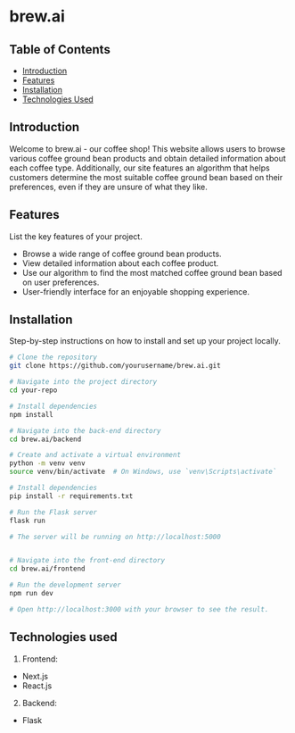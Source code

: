 # brew.ai

## Table of Contents
- [Introduction](#introduction)
- [Features](#features)
- [Installation](#installation)
- [Technologies Used](#technologies-used)

## Introduction
Welcome to brew.ai - our coffee shop! This website allows users to browse various coffee ground bean products and obtain detailed information about each coffee type. Additionally, our site features an algorithm that helps customers determine the most suitable coffee ground bean based on their preferences, even if they are unsure of what they like.

## Features
List the key features of your project.
- Browse a wide range of coffee ground bean products.
- View detailed information about each coffee product.
- Use our algorithm to find the most matched coffee ground bean based on user preferences.
- User-friendly interface for an enjoyable shopping experience.

## Installation
Step-by-step instructions on how to install and set up your project locally.

```bash
# Clone the repository
git clone https://github.com/yourusername/brew.ai.git

# Navigate into the project directory
cd your-repo

# Install dependencies
npm install

# Navigate into the back-end directory
cd brew.ai/backend

# Create and activate a virtual environment
python -m venv venv
source venv/bin/activate  # On Windows, use `venv\Scripts\activate`

# Install dependencies
pip install -r requirements.txt

# Run the Flask server
flask run

# The server will be running on http://localhost:5000


# Navigate into the front-end directory
cd brew.ai/frontend

# Run the development server
npm run dev

# Open http://localhost:3000 with your browser to see the result.
```
## Technologies used
1. Frontend:
- Next.js
- React.js
2. Backend:
- Flask
